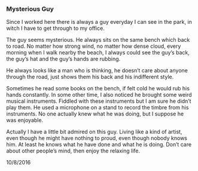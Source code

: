 ### Mysterious Guy
Since I worked here there is always a guy everyday I can see in the park, in witch I have to get through to my office.

The guy seems mysterious. He always sits on the same bench which back to road. No matter how strong wind, no matter how dense cloud, every morning when I walk nearby the beach, I always could see the guy’s back, the guy’s hat and the guy’s hands are rubbing.

He always looks like a man who is thinking, he doesn’t care about anyone through the road, just shows them his back and his indifferent style.

Sometimes he read some books on the bench, if felt cold he would rub his hands constantly. In some other time, I also noticed he brought some weird musical instruments. Fiddled with these instruments but I am sure he didn’t play them. He used a microphone on a stand to record the timbre from his instruments. No one actually knew what he was doing, but I suppose he was enjoyable.

Actually I have a little bit admired on this guy. Living like a kind of artist, even though he might have nothing to proud, even though nobody knows him. At least he knows what he have done and what he is doing. Don’t care about other people’s mind, then enjoy the relaxing life.

10/8/2016

